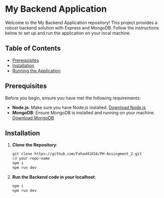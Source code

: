 # My Backend Application

 

Welcome to the My Backend Application repository! This project provides a robust backend solution with Express and MongoDB. Follow the instructions below to set up and run the application on your local machine.

## Table of Contents

- [Prerequisites](#prerequisites)
- [Installation](#installation)
- [Running the Application](#running-the-application)
 

## Prerequisites

Before you begin, ensure you have met the following requirements:
- **Node.js**: Make sure you have Node.js installed. [Download Node.js](https://nodejs.org/)
- **MongoDB**: Ensure MongoDB is installed and running on your machine. [Download MongoDB](https://www.mongodb.com/try/download/community)

## Installation

1. **Clone the Repository**:
   ```sh
   git clone https://github.com/Fahad41816/PH-Assingment_2.git
   cd your-repo-name
   npm i 
   npm run dev

2. **Run the Backend code in your localhost**:
   ```sh 
   npm i 
   npm run dev
